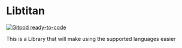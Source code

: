 # Libtitan

[![Gitpod ready-to-code](https://img.shields.io/badge/Gitpod-ready--to--code-blue?logo=gitpod)](https://gitpod.io/#https://github.com/Titan-Technology/libtitan)

This is a Library that will make using the supported languages easier
